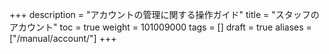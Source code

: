 +++
description = "アカウントの管理に関する操作ガイド"
title = "スタッフのアカウント"
toc = true
weight = 101009000
tags = []
draft = true
aliases = ["/manual/account/"]
+++
